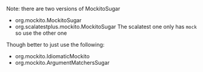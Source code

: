 
Note: there are two versions of MockitoSugar
- org.mockito.MockitoSugar
- org.scalatestplus.mockito.MockitoSugar
The scalatest one only has `mock` so use the other one

Though better to just use the following:
- org.mockito.IdiomaticMockito
- org.mockito.ArgumentMatchersSugar


